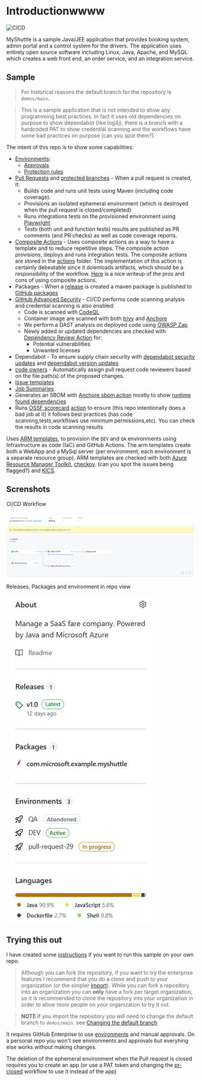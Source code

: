 # Introductionwwww

![CICD](https://github.com/tspascoal-demo2/MyShuttle/workflows/CICD/badge.svg)

MyShuttle is a sample Java/JEE application that provides booking system, admin portal and a control system for the drivers. The application uses entirely open source software including Linux, Java, Apache, and MySQL which creates a web front end, an order service, and an integration service.

## Sample

> For historical reasons the default branch for the repository is `demos/main`.

> This is a sample application that is not intended to show any programming best practices. In fact it uses old dependencies on purpose to show dependabot (like log4j), there is a branch with a hardcoded PAT to show credential scanning and the workflows have some bad practices on purpose (can you spot them?).

The intent of this repo is to show some capabilities:

- [Environments](https://docs.github.com/en/actions/deployment/environments):
  - [Approvals](https://docs.github.com/en/actions/managing-workflow-runs/reviewing-deployments)
  - [Protection rules](https://docs.github.com/en/actions/deployment/environments#environment-protection-rules)
- [Pull Requests](https://docs.github.com/en/github/collaborating-with-pull-requests/proposing-changes-to-your-work-with-pull-requests/about-pull-requests) and [protected branches](https://docs.github.com/en/repositories/configuring-branches-and-merges-in-your-repository/defining-the-mergeability-of-pull-requests/about-protected-branches#require-status-checks-before-merging) - When a pull request is created, it:
  - Builds code and runs unit tests using Maven (including code coverage).
  - Provisions an isolated ephemeral environment (which is destroyed when the pull request is closed/completed)
  - Runs integrations tests on the provisioned environment using [Playwright](https://playwright.dev/)
  - Tests (both unit and function tests) results are published as PR comments (and PR checks) as well as code coverage reports.
- [Composite Actions](https://docs.github.com/en/actions/creating-actions/creating-a-composite-action) - Uses composite actions as a way to have a template and to reduce repetitive steps. The composite action provisions, deploys and runs integration tests. The composite actions are stored in the [actions](actions) folder. The implementation of this action is certainly debeatable since it downloads artifacts, which should be a responsibility of the workflow. [Here](https://colinsalmcorner.com/github-composite-actions) is a nice writeup of the pros and cons of using composite actions.
- Packages - When a [release](https://docs.github.com/en/repositories/releasing-projects-on-github/about-releases) is created a maven package is published to [GitHub packages](https://github.com/features/packages)
- [GitHub Advanced Security](https://docs.github.com/en/get-started/learning-about-github/about-github-advanced-security) - CI/CD performs code scanning analysis and credential scanning is also enabled:
  - Code is scanned with [CodeQL](https://codeql.github.com/docs/)
  - Container image are scanned with both [trivy](https://www.aquasec.com/products/trivy/) and [Anchore](https://anchore.com/)
  - We perform a DAST analysis on deployed code using [OWASP Zap](https://www.zaproxy.org/docs/docker/baseline-scan/)
  - Newly added or updated dependencies are checked with [Dependency Review Action](https://github.com/actions/dependency-review-action) for:
    - Potential vulnerabilities
    - Unwanted licenses
- Dependabot - To ensure supply chain security with [dependabot security updates](https://docs.github.com/en/code-security/dependabot/dependabot-security-updates/about-dependabot-security-updates) and [dependabot version updates](https://github.blog/2020-06-01-keep-all-your-packages-up-to-date-with-dependabot/)
- [code owners](https://docs.github.com/en/repositories/managing-your-repositorys-settings-and-features/customizing-your-repository/about-code-owners) - Automatically assign pull request code reviewers  based on the file path(s) of the proposed changes.
- [Issue templates](https://docs.github.com/en/communities/using-templates-to-encourage-useful-issues-and-pull-requests/configuring-issue-templates-for-your-repository)
- [Job Summaries](https://github.blog/changelog/2022-05-09-github-actions-enhance-your-actions-with-job-summaries/)
- Generates an SBOM with [Anchore sbom action](htps://github.com/anchore/sbom-action) mostly to show [runtime found dependencies](https://github.blog/changelog/2022-06-17-dependency-graph-has-a-rest-api-for-submitting-dependencies-detected-at-build-time/)
- Runs [OSSF scorecard](https://github.com/ossf/scorecard#what-is-scorecards) [action](https://github.com/ossf/scorecard-action) to ensure (this repo intentionally does a bad job at it) it follows best practices (has code scanning,tests,workflows use minimum permissions,etc). You can check the results in code scanning results

Uses [ARM templates](), to provision the `DEV` and `QA` environments using Infrastructure as code (IaC) and GitHub Actions. The arm templates create both a WebApp and a MySql server (per environment, each environment is a separate resource group). ARM templates are checked with both [Azure Resource Manager Toolkit](https://docs.microsoft.com/en-us/azure/azure-resource-manager/templates/test-toolkit), [checkov](https://github.com/bridgecrewio/checkov). (can you spot the issues being flagged?) and [KICS](https://github.com/marketplace/actions/kics-github-action).

## Screnshots

CI/CD Workflow

![CI/CD Workflow](./docs/ci-cd-workflow.png)

Releases, Packages and environment in repo view

![Releases, Packages and environment](./docs/releases-packages-environment.png)

## Trying this out

I have created some [instructions](./docs/configuring.md) if you want to run this sample  on your own repo.

> Although you can fork the repository, if you want to try the enterprise features I recommend that you do a clone and push to your organization (or the simpler [import](https://docs.github.com/en/github/importing-your-projects-to-github/importing-source-code-to-github/importing-a-repository-with-github-importer)). While you can fork a repository into an organization you can **only** have a fork per target organization, so it is recommended to clone the repository into your organization in order to allow more people on _your_ organization to try it out.

> **NOTE** If you import the repository you will need to change the default branch to `demos/main`. see [Changing the default branch](https://docs.github.com/en/repositories/configuring-branches-and-merges-in-your-repository/managing-branches-in-your-repository/changing-the-default-branch)

It requires GitHub Enterprise to use [environments](https://docs.github.com/en/actions/deployment/environments) and manual approvals. On a personal repo you won't see environments and approvals but everyhing else works without making changes.

The deletion of the ephemeral environment when the Pull request is closed requires you to create an app (or use a PAT token and changing the [pr-closed](.github/workflows/pr-closed.yml) workflow to use it instead of the app)
